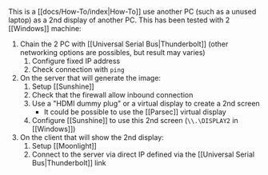 This is a [[docs/How-To/index|How-To]] use another PC (such as a unused laptop) as a 2nd display of another PC. This has been tested with 2 [[Windows]] machine:
1. Chain the 2 PC with [[Universal Serial Bus|Thunderbolt]] (other networking options are possibles, but result may varies)
	1. Configure fixed IP address
	2. Check connection with `ping`
2. On the server that will generate the image:
	1. Setup [[Sunshine]]
	2. Check that the firewall allow inbound connection
	3. Use a "HDMI dummy plug" or a virtual display to create a 2nd screen
		- It could be possible to use the [[Parsec]] virtual display
	4. Configure [[Sunshine]] to use this 2nd screen (`\\.\DISPLAY2` in [[Windows]])
3. On the client that will show the 2nd display:
	1. Setup [[Moonlight]]
	2. Connect to the server via direct IP defined via the [[Universal Serial Bus|Thunderbolt]] link